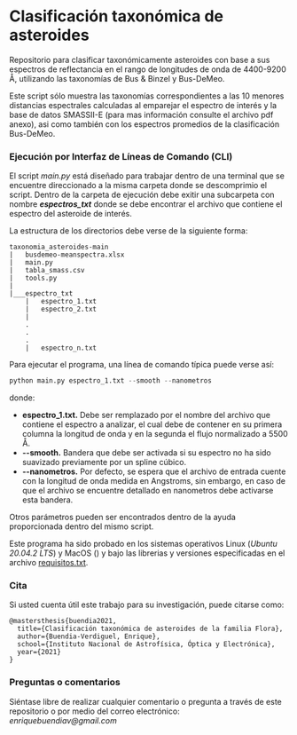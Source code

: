 # Clasificación taxonómica de asteroides
Repositorio para clasificar taxonómicamente asteroides con base a sus espectros de reflectancia en el rango de longitudes de onda de 4400-9200 Å, utilizando las taxonomías de Bus &amp; Binzel y Bus-DeMeo. 

Este script sólo muestra las taxonomías correspondientes a las 10 menores distancias espectrales calculadas al emparejar el espectro de interés y la base de datos SMASSII-E (para mas información consulte el archivo pdf anexo), asi como también con los espectros promedios de la clasificación Bus-DeMeo.    

### **Ejecución por Interfaz de Líneas de Comando (CLI)**

El script _main.py_ está diseñado para trabajar dentro de una terminal que se encuentre direccionado a la misma carpeta donde se descomprimio el script. Dentro de la carpeta de ejecución debe exitir una subcarpeta con nombre **_espectros_txt_** donde se debe encontrar el archivo que contiene el espectro del asteroide de interés. 

La estructura de los directorios debe verse de la siguiente forma:
```
taxonomia_asteroides-main
|   busdemeo-meanspectra.xlsx
|   main.py
|   tabla_smass.csv
|   tools.py
|
|___espectro_txt
    |   espectro_1.txt
    |   espectro_2.txt
    |   
    .
    .
    .
    |   espectro_n.txt
```

Para ejecutar el programa, una línea de comando típica puede verse así:

```python
python main.py espectro_1.txt --smooth --nanometros
```

donde:
+ **espectro_1.txt.** Debe ser remplazado por el nombre del archivo que contiene el espectro a analizar, el cual debe de contener en su primera columna la longitud de onda y en la segunda el flujo normalizado a 5500 Å.
+ **--smooth.** Bandera que debe ser activada si su espectro no ha sido suavizado previamente por un spline cúbico.
+ **--nanometros.** Por defecto, se espera que el archivo de entrada cuente con la longitud de onda medida en Angstroms, sin embargo, en caso de que el archivo se encuentre detallado en nanometros debe activarse esta bandera.

Otros parámetros pueden ser encontrados dentro de la ayuda proporcionada dentro del mismo script.

Este programa ha sido probado en los sistemas operativos Linux (_Ubuntu 20.04.2 LTS_) y MacOS () y bajo las librerias y versiones especificadas en el archivo [requisitos.txt](). 

### **Cita**

Si usted cuenta útil este trabajo para su investigación, puede citarse como:
```
@mastersthesis{buendia2021,
  title={Clasificación taxonómica de asteroides de la familia Flora},
  author={Buendia-Verdiguel, Enrique},
  school={Instituto Nacional de Astrofísica, Óptica y Electrónica},
  year={2021}
}
```
### Preguntas o comentarios ###

Siéntase libre de realizar cualquier comentario o pregunta a través de este repositorio o por medio del correo electrónico: _enriquebuendiav@gmail.com_  
